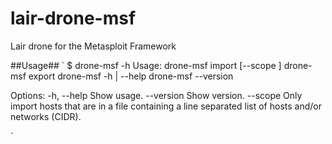 lair-drone-msf
==============

Lair drone for the Metasploit Framework

##Usage##
`
$ drone-msf -h
  Usage:
    drone-msf import [--scope <file>] <lpid> <file>
    drone-msf export <lpid> <file>
    drone-msf -h | --help
    drone-msf --version

  Options:
    -h, --help      Show usage.
    --version       Show version.
    --scope <file>  Only import hosts that are in a file containing a line
                    separated list of hosts and/or networks (CIDR).

`
